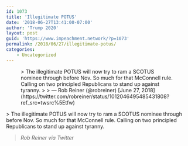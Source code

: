 ```yaml
---
id: 1073
title: 'Illegitimate POTUS'
date: '2018-06-27T13:41:00-07:00'
author: 'Trump 2020'
layout: post
guid: 'https://www.impeachment.network/?p=1073'
permalink: /2018/06/27/illegitimate-potus/
categories:
    - Uncategorized
---
```


<figure class="wp-block-embed is-type-rich is-provider-twitter wp-block-embed-twitter"><div class="wp-block-embed__wrapper">> The illegitimate POTUS will now try to ram a SCOTUS nominee through before Nov. So much for that McConnell rule. Calling on two principled Republicans to stand up against tyranny.
> 
> — Rob Reiner (@robreiner) [June 27, 2018](https://twitter.com/robreiner/status/1012046495485431808?ref_src=twsrc%5Etfw)

<script async="" charset="utf-8" src="https://platform.twitter.com/widgets.js"></script></div></figure>> The illegitimate POTUS will now try to ram a SCOTUS nominee through before Nov. So much for that McConnell rule. Calling on two principled Republicans to stand up against tyranny.
> 
> <cite>Rob Reiner via Twitter</cite>